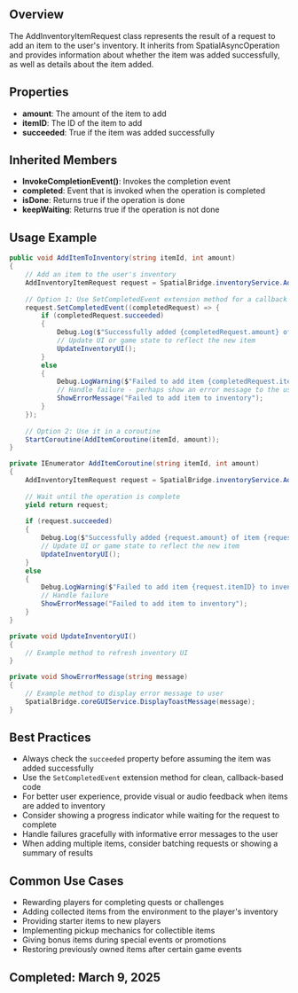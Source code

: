 ## Overview
The AddInventoryItemRequest class represents the result of a request to add an item to the user's inventory. It inherits from SpatialAsyncOperation and provides information about whether the item was added successfully, as well as details about the item added.

## Properties
- **amount**: The amount of the item to add
- **itemID**: The ID of the item to add
- **succeeded**: True if the item was added successfully

## Inherited Members
- **InvokeCompletionEvent()**: Invokes the completion event
- **completed**: Event that is invoked when the operation is completed
- **isDone**: Returns true if the operation is done
- **keepWaiting**: Returns true if the operation is not done

## Usage Example
```csharp
public void AddItemToInventory(string itemId, int amount)
{
    // Add an item to the user's inventory
    AddInventoryItemRequest request = SpatialBridge.inventoryService.AddItem(itemId, (ulong)amount);
    
    // Option 1: Use SetCompletedEvent extension method for a callback
    request.SetCompletedEvent((completedRequest) => {
        if (completedRequest.succeeded)
        {
            Debug.Log($"Successfully added {completedRequest.amount} of item {completedRequest.itemID} to inventory");
            // Update UI or game state to reflect the new item
            UpdateInventoryUI();
        }
        else
        {
            Debug.LogWarning($"Failed to add item {completedRequest.itemID} to inventory");
            // Handle failure - perhaps show an error message to the user
            ShowErrorMessage("Failed to add item to inventory");
        }
    });
    
    // Option 2: Use it in a coroutine
    StartCoroutine(AddItemCoroutine(itemId, amount));
}

private IEnumerator AddItemCoroutine(string itemId, int amount)
{
    AddInventoryItemRequest request = SpatialBridge.inventoryService.AddItem(itemId, (ulong)amount);
    
    // Wait until the operation is complete
    yield return request;
    
    if (request.succeeded)
    {
        Debug.Log($"Successfully added {request.amount} of item {request.itemID} to inventory");
        // Update UI or game state to reflect the new item
        UpdateInventoryUI();
    }
    else
    {
        Debug.LogWarning($"Failed to add item {request.itemID} to inventory");
        // Handle failure
        ShowErrorMessage("Failed to add item to inventory");
    }
}

private void UpdateInventoryUI()
{
    // Example method to refresh inventory UI
}

private void ShowErrorMessage(string message)
{
    // Example method to display error message to user
    SpatialBridge.coreGUIService.DisplayToastMessage(message);
}
```

## Best Practices
- Always check the `succeeded` property before assuming the item was added successfully
- Use the `SetCompletedEvent` extension method for clean, callback-based code
- For better user experience, provide visual or audio feedback when items are added to inventory
- Consider showing a progress indicator while waiting for the request to complete
- Handle failures gracefully with informative error messages to the user
- When adding multiple items, consider batching requests or showing a summary of results

## Common Use Cases
- Rewarding players for completing quests or challenges
- Adding collected items from the environment to the player's inventory
- Providing starter items to new players
- Implementing pickup mechanics for collectible items
- Giving bonus items during special events or promotions
- Restoring previously owned items after certain game events

## Completed: March 9, 2025